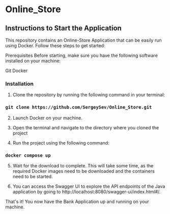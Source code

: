 # Online_Store
## Instructions to Start the Application
This repository contains an Online-Store Application that can be easily run using Docker. Follow these steps to get started:

Prerequisites
Before starting, make sure you have the following software installed on your machine:

Git
Docker

### Installation
1. Clone the repository by running the following command in your terminal:
### `git clone https://github.com/SergeySev/Online_Store.git`

2. Launch Docker on your machine.

3. Open the terminal and navigate to the directory where you cloned the project

4. Run the project using the following command: 
### `docker compose up`

5. Wait for the download to complete. This will take some time, as the required Docker images need to be downloaded and the containers need to be started.

6. You can access the Swagger UI to explore the API endpoints of the Java application by going to http://localhost:8080/swagger-ui/index.html#/.

That's it! You now have the Bank Application up and running on your machine.
